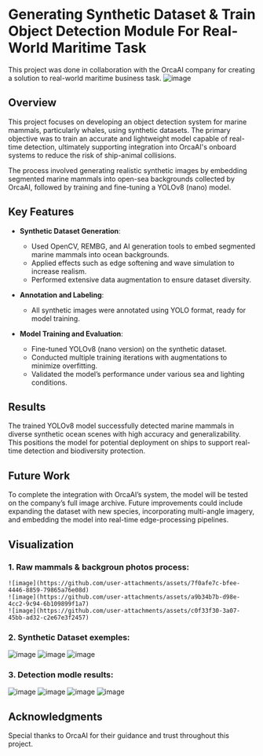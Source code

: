 #  Generating Synthetic Dataset & Train Object Detection Module For Real-World Maritime Task

This project was done in collaboration with the OrcaAI company for creating a solution to real-world maritime business task.
![image](https://github.com/user-attachments/assets/35ce73d9-017b-414b-8573-65754b884f22)

## Overview

This project focuses on developing an object detection system for marine mammals, particularly whales, using synthetic datasets. The primary objective was to train an accurate and lightweight model capable of real-time detection, ultimately supporting integration into OrcaAI's onboard systems to reduce the risk of ship-animal collisions.

The process involved generating realistic synthetic images by embedding segmented marine mammals into open-sea backgrounds collected by OrcaAI, followed by training and fine-tuning a YOLOv8 (nano) model.

## Key Features

- **Synthetic Dataset Generation**:
  - Used OpenCV, REMBG, and AI generation tools to embed segmented marine mammals into ocean backgrounds.
  - Applied effects such as edge softening and wave simulation to increase realism.
  - Performed extensive data augmentation to ensure dataset diversity.

- **Annotation and Labeling**:
  - All synthetic images were annotated using YOLO format, ready for model training.

- **Model Training and Evaluation**:
  - Fine-tuned YOLOv8 (nano version) on the synthetic dataset.
  - Conducted multiple training iterations with augmentations to minimize overfitting.
  - Validated the model’s performance under various sea and lighting conditions.

## Results

The trained YOLOv8 model successfully detected marine mammals in diverse synthetic ocean scenes with high accuracy and generalizability. This positions the model for potential deployment on ships to support real-time detection and biodiversity protection.

## Future Work

To complete the integration with OrcaAI’s system, the model will be tested on the company’s full image archive. Future improvements could include expanding the dataset with new species, incorporating multi-angle imagery, and embedding the model into real-time edge-processing pipelines.

## Visualization 
### 1. Raw mammals & backgroun photos process: 
    ![image](https://github.com/user-attachments/assets/7f0afe7c-bfee-4446-8859-79865a76e08d)
    ![image](https://github.com/user-attachments/assets/a9b34b7b-d98e-4cc2-9c94-6b109899f1a7)
    ![image](https://github.com/user-attachments/assets/c0f33f30-3a07-45bb-ad32-c2e67e3f2457)

### 2. Synthetic Dataset exemples:
  ![image](https://github.com/user-attachments/assets/628704ae-9363-491f-b75d-6a4d0632ba32)
  ![image](https://github.com/user-attachments/assets/77cd56b7-b68b-4cdb-9691-a2f97103c945)
  ![image](https://github.com/user-attachments/assets/059ebf0f-322d-45ee-8a0f-db940ffdf72f)

### 3. Detection modle results: 
  ![image](https://github.com/user-attachments/assets/9258821a-ee2a-45f4-8a1c-b4bfe8779e04)
  ![image](https://github.com/user-attachments/assets/6324672c-c878-4c0a-8c67-a3dc4ec253ef)
  ![image](https://github.com/user-attachments/assets/cfbdb5a7-6149-4737-8e36-d70235113687)
  ![image](https://github.com/user-attachments/assets/5a9daf48-cb90-467b-a2bb-b570eaaf880a)


## Acknowledgments

Special thanks to OrcaAI for their guidance and trust throughout this project.
